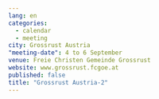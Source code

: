 ```yaml
---
lang: en
categories: 
  - calendar
  - meeting
city: Grossrust Austria
"meeting-date": 4 to 6 September
venue: Freie Christen Gemeinde Grossrust
website: www.grossrust.fcgoe.at
published: false
title: "Grossrust Austria-2"
---
```



